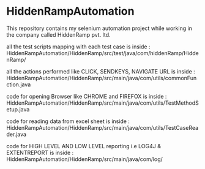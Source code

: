 # HiddenRampAutomation
This repository contains my selenium automation project while working in the company called HiddenRamp pvt. ltd.

all the test scripts mapping with each test case is inside :
HiddenRampAutomation/HiddenRamp/src/test/java/com/hiddenRamp/HiddenRamp/

all the actions performed like CLICK, SENDKEYS, NAVIGATE URL is inside :
HiddenRampAutomation/HiddenRamp/src/main/java/com/utils/commonFunction.java

code for opening Browser like CHROME and FIREFOX is inside :
HiddenRampAutomation/HiddenRamp/src/main/java/com/utils/TestMethodSetup.java

code for reading data from excel sheet is inside :
HiddenRampAutomation/HiddenRamp/src/main/java/com/utils/TestCaseReader.java

code for HIGH LEVEL AND LOW LEVEL reporting i.e LOG4J & EXTENTREPORT is inside :
HiddenRampAutomation/HiddenRamp/src/main/java/com/log/
